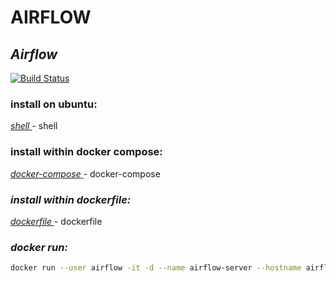 # AIRFLOW
## _Airflow_

[![Build Status](https://travis-ci.org/joemccann/dillinger.svg?branch=master)](https://nodesource.com/products/nsolid)

### install on ubuntu:
[ _shell_ ](https://github.com/mindsetcloud/infra-data-engineer/blob/main/docker/airflow/install.sh) - shell

### install within docker compose:
[ _docker-compose_ ](https://github.com/mindsetcloud/infra-data-engineer/blob/main/docker/airflow/airflow.yml) - docker-compose

### _install within dockerfile:_
[ _dockerfile_ ](https://github.com/mindsetcloud/infra-data-engineer/blob/main/docker/airflow/Dockerfile) - dockerfile

### _docker run:_

```sh
docker run --user airflow -it -d --name airflow-server --hostname airflow-server --restart=always --net postgres_default --ip 192.168.32.22 -v ~/bigdata/data/airflow:/home/airflow/airflow -p 8282:8282 msc/airflow
```


